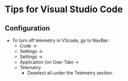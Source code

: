 
# Tips for Visual Studio Code 


## Configuration

- To turn off telemetry in VScode, go to NavBar:
  + Code ->
  + Settings ->
  + Settings ->
  + Application (on User Tab) ->
  + Telemetry
    * Deselect all under the Telemetry section.


